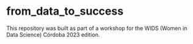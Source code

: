 # from_data_to_success
This repository was built as part of a workshop for the WIDS (Women in Data Science) Córdoba 2023 edition.
